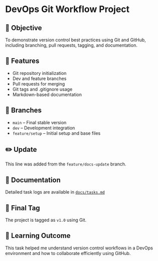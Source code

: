 # DevOps Git Workflow Project

## 📌 Objective
To demonstrate version control best practices using Git and GitHub, including branching, pull requests, tagging, and documentation.

## 🚀 Features
- Git repository initialization
- Dev and feature branches
- Pull requests for merging
- Git tags and .gitignore usage
- Markdown-based documentation

## 📂 Branches
- `main` – Final stable version
- `dev` – Development integration
- `feature/setup` – Initial setup and base files

## ✏️ Update
This line was added from the `feature/docs-update` branch.

## 📄 Documentation
Detailed task logs are available in [`docs/tasks.md`](docs/tasks.md)

## 🏁 Final Tag
The project is tagged as `v1.0` using Git.

## 🧠 Learning Outcome
This task helped me understand version control workflows in a DevOps environment and how to collaborate efficiently using GitHub.

